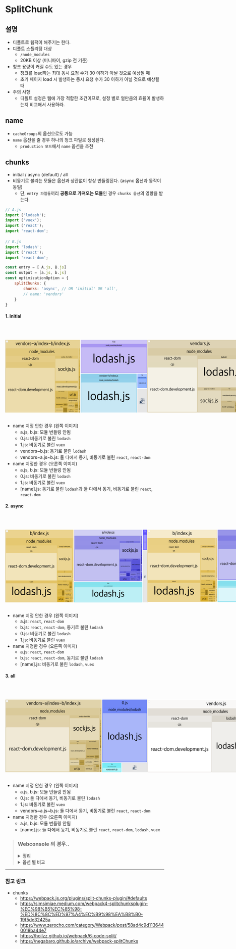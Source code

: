 # SplitChunk

## 설명
- 디폴트로 웹팩이 해주기는 한다.
- 디폴트 스플리팅 대상
    - `/node_modules`
    - 20KB 이상 (미니파이, gzip 전 기준)
- 청크 용량이 커질 수도 있는 경우
    - 청크를 load하는 최대 동시 요청 수가 30 이하가 아닐 것으로 예상될 때
    - 초기 페이지 load 시 발생하는 동시 요청 수가 30 이하가 아닐 것으로 예상될 때
- 주의 사항
    - 디폴트 설정은 웹에 가장 적합한 조건이므로, 설정 별로 얼만큼의 효율이 발생하는지 비교해서 사용하라.
## name
- `cacheGroups`의 옵션으로도 가능
- `name` 옵션을 줄 경우 하나의 청크 파일로 생성된다.
  - `production 모드`에서 `name` 옵션을 추천


## chunks
- initial / async (default) / all
- 비동기로 불리는 모듈은 옵션과 상관없이 항상 번들링된다. (async 옵션과 동작이 동일)
  - 단, `entry 파일들`끼리 **공통으로 가져오는 모듈**인 경우 `chunks 옵션`의 영향을 받는다.

```javascript
// A.js
import ('lodash');
import ('vuex');
import ('react');
import 'react-dom';

// B.js
import 'lodash';
import ('react');
import 'react-dom';
```
```javascript
const entry = [ A.js, B.js]
const output = [a.js, b.js]
const optimizationOption = {
    splitChunks: {
        chunks: 'async', // OR 'initial' OR 'all',
        // name: 'vendors'
    }
}
```
#### 1. initial
   <br><br>
   <div style="display: flex">
   <img src="./assets/initial-noname.png" width="450" height="230">   
   <img src="./assets/initial-name.png" width="450" height="230">   
   </div>
   <br>
   
- name 지정 안한 경우 (왼쪽 이미지)
  - a.js, b.js: 모듈 번들링 안됨
  - 0.js: 비동기로 불린 `lodash`
  - 1.js: 비동기로 불린 `vuex`
  - vendors\~b.js: 동기로 불린 `lodash` 
  - vendors\~a.js\~b.js: 둘 다에서 동기, 비동기로 불린 `react`, `react-dom`
- name 지정한 경우 (오른쪽 이미지)
  - a.js, b.js: 모듈 번들링 안됨
  - 0.js: 비동기로 불린 `lodash`
  - 1.js: 비동기로 불린 `vuex`
  - [name].js: 동기로 불린 `lodash`과 둘 다에서 동기, 비동기로 불린 `react`, `react-dom`

#### 2. async
   <br><br>
   <div style="display: flex">
   <img src="./assets/async-noname.png" width="450" height="230">   
   <img src="./assets/async-name.png" width="450" height="230">   
   </div>
   <br>
   
- name 지정 안한 경우 (왼쪽 이미지)
  - a.js: `react`, `react-dom`
  - b.js: `react`, `react-dom`, 동기로 불린 `lodash`
  - 0.js: 비동기로 불린 `lodash`
  - 1.js: 비동기로 불린 `vuex`
- name 지정한 경우 (오른쪽 이미지)
  - a.js: `react`, `react-dom`
  - b.js: `react`, `react-dom`, 동기로 불린 `lodash`
  - [name].js: 비동기로 불린 `lodash`, `vuex`

#### 3. all
   <br><br>
   <div style="display: flex">
   <img src="./assets/all-noname.png" width="450" height="230">   
   <img src="./assets/all-name.png" width="450" height="230">   
   </div>
   <br>
   
- name 지정 안한 경우 (왼쪽 이미지)
  - a.js, b.js: 모듈 번들링 안됨
  - 0.js: 둘 다에서 동기, 비동기로 불린 `lodash`
  - 1.js: 비동기로 불린 `vuex`
  - vendors\~a.js\~b.js: 둘 다에서 동기, 비동기로 불린 `react`, `react-dom`
- name 지정한 경우 (오른쪽 이미지)
  - a.js, b.js: 모듈 번들링 안됨
  - [name].js: 둘 다에서 동기, 비동기로 불린 `react`, `react-dom`, `lodash`, `vuex` 

> ### Webconsole 의 경우..
> <details>
> <summary style="font-Weight : bold;" >정리</summary>
> <div>  
> <br>
>   <b>1. client.js</b>
>   <ul>
>       <li>output 파일</li>
>       <li>client/ 하위의 모든 코드가 번들링됨</li>
>       <li>assets, store 등 (옵션에 따라 node_modules도 포함됨)</li>
>   </ul>
>   <b>2. vendor~client</b>
>   <ul>
>       <li>name 옵션을 지정하지 않은 경우, client.js의 node_modules만 번들링</li>
>   </ul>
>   <b>3. 그 외</b>
>   <ul>
>       <li>비동기로 불리는 모듈들이 각각 번들링</li>
>   </ul>
>   <b>4. name 옵션을 지정한 경우</b>
>   <ul>
>       <li>(vendor~client + 그 외)가 번들링</li>
>   </ul>
> </div>
> </details>
> <details>
>   <summary style="font-Weight : bold;" >옵션 별 비교</summary>
>   <div>  
>       <details>
>           <summary style="font-Weight : bold;" >initial</summary>
>               <div>  
>                   <b>1. name 없을 때</b>
>                   <ul>
>                       <li>clients.js: 2.1mb => assets, store 등</li>
>                       <li>vendors~client : 9.2mb => node_modules</li>
>                   </ul>
>                   <b>2. name 없을 때</b>
>                   <ul>
>                       <li>위와 동일</li>
>                   </ul>
>               </div>
>       </details>
>       <details>
>           <summary style="font-Weight : bold;" >async</summary>
>               <div>  
>                   <b>1. name 없을 때</b>
>                   <ul>
>                       <li>client.js: 11.4mb => node_modules, assets, store 등</li>
>                       <li>
>                           나머지 엄청 여러개 생성
>                           <br> 
>                           -> 라우터 코드 스플리팅으로 비동기로 불리는 애들에서 공통으로 import 되는 모듈들만 뽑아서 생성됨
>                       </li>                      
>                   </ul>
>                   <b>2. name 없을 때</b>
>                   <ul>
>                       <li>client.js: 11.3mb</li>
>                       <li>
>                           vendors: 5.6mb
>                           <br> 
>                           -> 나머지 엄청 여러개를 합친 것보다 크다.
>                       </li>
>                   </ul>
>               </div>
>       </details>
>       <details>
>           <summary style="font-Weight : bold;" >all</summary>
>               <div>  
>                   <b>1. name 없을 때</b>
>                   <ul>
>                       <li>clients.js: 2.2mb => assets, store 등</li>
>                       <li>vendors~client : 9.2mb => node_modules</li>
>                       <li>
>                           나머지 엄청 여러개 생성
>                           <br> 
>                           -> 라우터 코드 스플리팅으로 비동기로 불리는 애들에서 공통으로 import 되는 모듈들만 뽑아서 생성됨
>                           <br> 
>                           -> 근데.. 2개 이하에서 import되는 모듈들은 안뽑아주는거 같고.. 이름 지정하면 걔네까지 다 뽑힘 
>                           <br> 
>                           -> 그래서 이 나머지 + vendors~client 의 크기보다 vendors의 크기가 더 크다.
>                       </li>     
>                   </ul>
>                   <b>2. name 없을 때</b>
>                   <ul>
>                       <li>client.js: 2.1mb</li>
>                       <li>vendors: 14.7mb</li>
>                   </ul>
>               </div>
>       </details>
>   </div>
> </details>


---
### 참고 링크
- chunks
  - https://webpack.js.org/plugins/split-chunks-plugin/#defaults
  - https://simsimjae.medium.com/webpack4-splitchunksplugin-%EC%98%B5%EC%85%98-%ED%8C%8C%ED%97%A4%EC%B9%98%EA%B8%B0-19f5de32425a
  - https://www.zerocho.com/category/Webpack/post/58ad4c9d1136440018ba44e7
  - https://hoilzz.github.io/webpack/6-code-split/
  - https://negabaro.github.io/archive/webpack-splitChunks
